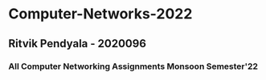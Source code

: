 # Computer-Networks-2022
## Ritvik Pendyala - 2020096
### All Computer Networking Assignments Monsoon Semester'22

